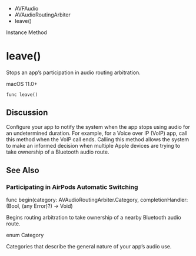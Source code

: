 

- AVFAudio
- AVAudioRoutingArbiter
-  leave() 

Instance Method

# leave()

Stops an app’s participation in audio routing arbitration.

macOS 11.0+

``` source
func leave()
```

## Discussion

Configure your app to notify the system when the app stops using audio for an undetermined duration. For example, for a Voice over IP (VoIP) app, call this method when the VoIP call ends. Calling this method allows the system to make an informed decision when multiple Apple devices are trying to take ownership of a Bluetooth audio route.

## See Also

### Participating in AirPods Automatic Switching

func begin(category: AVAudioRoutingArbiter.Category, completionHandler: (Bool, (any Error)?) -> Void)

Begins routing arbitration to take ownership of a nearby Bluetooth audio route.

enum Category

Categories that describe the general nature of your app’s audio use.

